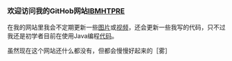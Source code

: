 ### 欢迎访问我的GitHob网站[IBMHTPRE](https://github.com/IBMHTPRE/IBMHTPRE.github.io/edit/master/index.md)


在我的网站里我会不定期更新一些[图片]()或[视频]()，还会更新一些我写的代码，只不过我还是初学者目前在使用Java编程[代码]()。


虽然现在这个网站还什么都没有，但都会慢慢好起来的［雾］
